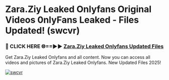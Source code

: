 # Zara.Ziy Leaked Onlyfans Original Videos 0nlyFans Leaked - Files Updated! (swcvr)

<h3>🔴 CLICK HERE 🌐==►► <a href="https://tinyurl.com/2jnfzry5" rel="nofollow">Zara.Ziy Leaked Onlyfans Updated Files</a></h3>

Get Zara.Ziy Leaked Onlyfans and all content. Now you can access all videos and pictures of Zara.Ziy Leaked Onlyfans. New Updated Files 2025!

[![swcvr](https://i.imgur.com/GyGTBgg.gif)](https://tinyurl.com/2jnfzry5)
